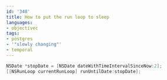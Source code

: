 ```yaml
---
id: '348'
title: How to put the run loop to sleep
languages:
- objectivec
tags:
- postgres
- '"slowly changing"'
- temporal
---
```


```objectivec
NSDate *stopDate = [NSDate dateWithTimeIntervalSinceNow:2];
[[NSRunLoop currentRunLoop] runUntilDate:stopDate];
```
    

